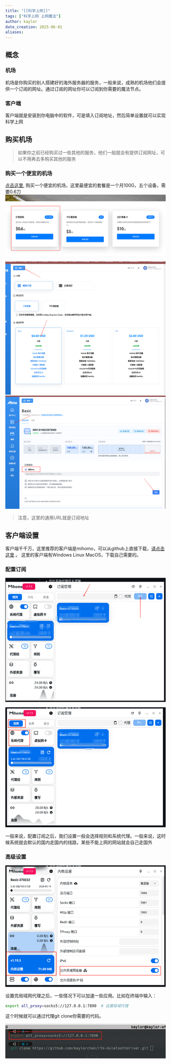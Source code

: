 ```yaml
---
title: "[[科学上网]]"
tags: ["科学上网 上网魔法"]
author: kaylor
date_creation: 2025-06-01
aliases:
---
```


## 概念
### 机场
机场是你购买的别人搭建好的海外服务器的服务，一般来说，成熟的机场他们会提供一个订阅的网址。通过订阅的网址你可以订阅到你需要的魔法节点。
### 客户端
客户端就是安装到你电脑中的软件，可是填入订阅地址，然后简单设置就可以实现科学上网
## 购买机场
> 如果你之前已经购买过一些其他的服务，他们一般就会有提供订阅网址，可以不用再去多购买其他的服务

### 购买一个便宜的机场
[点击这里](https://mitce.net/?language=chinese), 购买一个便宜的机场，这里最便宜的套餐是一个月100G，五个设备，需要0.6刀
![](科学上网.png)

![](科学上网-1.png)
![](科学上网-2.png)
> 注意，这里的通用URL就是订阅地址

## 客户端设置
客户端千千万，这里推荐的客户端是mihomo，可以从github上直接下载，[请点击这里](https://github.com/mihomo-party-org/mihomo-party/releases) 。
这里的客户端有Windows Linux MacOS，下载自己需要的。
### 配置订阅
![](科学上网-3.png)

![](科学上网-4.png)

一般来说，配置订阅之后，我们设置一般会选择规则和系统代理。一般来说，这时候系统就会默认的国内走国内的线路，某些不能上网的网站就会自己走国外

### 高级设置
![](科学上网-5.png)

设置完局域网代理之后，一些情况下可以加速一些应用。比如在终端中输入：
```bash
export all_proxy=socks5://127.0.0.1:7890  # 设置局域代理
```
这个时候就可以通过代理git clone你需要的代码。

![](科学上网-6.png)